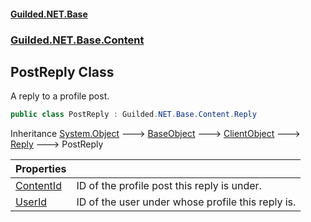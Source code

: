 
#### [Guilded.NET.Base](index 'index')
### [Guilded.NET.Base.Content](index#Guilded_NET_Base_Content 'Guilded.NET.Base.Content')
## PostReply Class
A reply to a profile post.  
```csharp
public class PostReply : Guilded.NET.Base.Content.Reply
```

Inheritance [System.Object](https://docs.microsoft.com/en-us/dotnet/api/System.Object 'System.Object') &#129106; [BaseObject](BaseObject 'Guilded.NET.Base.BaseObject') &#129106; [ClientObject](ClientObject 'Guilded.NET.Base.ClientObject') &#129106; [Reply](Reply 'Guilded.NET.Base.Content.Reply') &#129106; PostReply  

| Properties | |
| :--- | :--- |
| [ContentId](PostReply_ContentId 'Guilded.NET.Base.Content.PostReply.ContentId') | ID of the profile post this reply is under.<br/> |
| [UserId](PostReply_UserId 'Guilded.NET.Base.Content.PostReply.UserId') | ID of the user under whose profile this reply is.<br/> |
